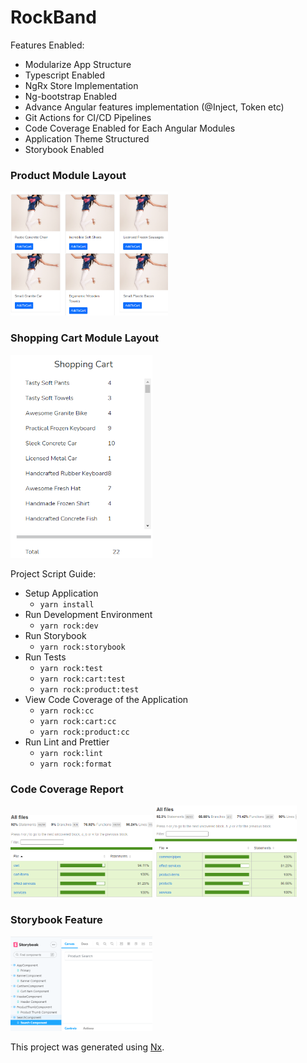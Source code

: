 # RockBand

Features Enabled:

- Modularize App Structure
- Typescript Enabled
- NgRx Store Implementation
- Ng-bootstrap Enabled
- Advance Angular features implementation (@Inject, Token etc)
- Git Actions for CI/CD Pipelines
- Code Coverage Enabled for Each Angular Modules
- Application Theme Structured
- Storybook Enabled

### Product Module Layout

<img src="./git_assets/prd-view.png" width="50%"/>

### Shopping Cart Module Layout

<img src="./git_assets/cart-view.png" width="45%"/>

Project Script Guide:

- Setup Application
  - `yarn install`
- Run Development Environment
  - `yarn rock:dev`
- Run Storybook
  - `yarn rock:storybook`
- Run Tests
  - `yarn rock:test`
  - `yarn rock:cart:test`
  - `yarn rock:product:test`
- View Code Coverage of the Application
  - `yarn rock:cc`
  - `yarn rock:cart:cc`
  - `yarn rock:product:cc`
- Run Lint and Prettier
  - `yarn rock:lint`
  - `yarn rock:format`

### Code Coverage Report

<img src="./git_assets/cart-code-coverage.png" width="45%"/>
<img src="./git_assets/product-code-coverage.png" width="45%"/>

### Storybook Feature

<img src="./git_assets/storybook-view.png" width="45%"/>

This project was generated using [Nx](https://nx.dev).
